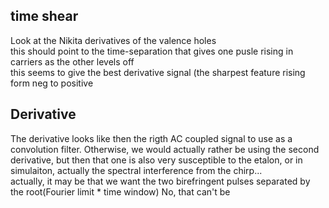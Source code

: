 ## time shear  
Look at the Nikita derivatives of the valence holes  
this should point to the time-separation that gives one pusle rising in carriers as the other levels off  
this seems to give the best derivative signal (the sharpest feature rising form neg to positive  


## Derivative  
The derivative looks like then the rigth AC coupled signal to use as a convolution filter.
Otherwise, we would actually rather be using the second derivative, but then that one is also 
very susceptible to the etalon, or in simulaiton, actually the spectral interference from the chirp...  
actually, it may be that we want the two birefringent pulses separated by the root(Fourier limit * time window)  No, that can't be  
